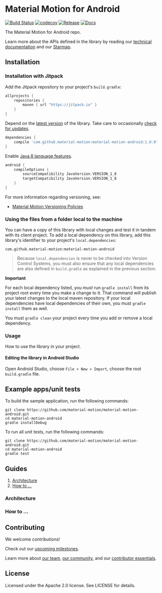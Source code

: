 # Material Motion for Android

[![Build Status](https://travis-ci.org/material-motion/material-motion-android.svg?branch=develop)](https://travis-ci.org/material-motion/material-motion-android)
[![codecov](https://codecov.io/gh/material-motion/material-motion-android/branch/develop/graph/badge.svg)](https://codecov.io/gh/material-motion/material-motion-android)
[![Release](https://img.shields.io/github/release/material-motion/material-motion-android.svg)](https://github.com/material-motion/material-motion-android/releases/latest)
[![Docs](https://img.shields.io/badge/jitpack-docs-green.svg)](https://jitpack.io/com/github/material-motion/material-motion-android/stable-SNAPSHOT/javadoc/)

The Material Motion for Android repo.

Learn more about the APIs defined in the library by reading our
[technical documentation](https://jitpack.io/com/github/material-motion/material-motion-android/1.0.0/javadoc/) and our
[Starmap](https://material-motion.github.io/material-motion/starmap/).

## Installation

### Installation with Jitpack

Add the Jitpack repository to your project's `build.gradle`:

```gradle
allprojects {
    repositories {
        maven { url "https://jitpack.io" }
    }
}
```

Depend on the [latest version](https://github.com/material-motion/material-motion-android/releases) of the library.
Take care to occasionally [check for updates](https://github.com/ben-manes/gradle-versions-plugin).

```gradle
dependencies {
    compile 'com.github.material-motion:material-motion-android:1.0.0'
}
```

Enable [Java 8 language features](https://developer.android.com/studio/preview/features/java8-support.html).

```gradle
android {
    compileOptions {
        sourceCompatibility JavaVersion.VERSION_1_8
        targetCompatibility JavaVersion.VERSION_1_8
    }
}
```

For more information regarding versioning, see:

- [Material Motion Versioning Policies](https://material-motion.github.io/material-motion/team/essentials/core_team_contributors/release_process#versioning)

### Using the files from a folder local to the machine

You can have a copy of this library with local changes and test it in tandem
with its client project. To add a local dependency on this library, add this
library's identifier to your project's `local.dependencies`:

```
com.github.material-motion:material-motion-android
```

> Because `local.dependencies` is never to be checked into Version Control
Systems, you must also ensure that any local dependencies are also defined in
`build.gradle` as explained in the previous section.

**Important**

For each local dependency listed, you *must* run `gradle install` from its
project root every time you make a change to it. That command will publish your
latest changes to the local maven repository. If your local dependencies have
local dependencies of their own, you must `gradle install` them as well.

You must `gradle clean` your project every time you add or remove a local
dependency.

### Usage

How to use the library in your project.

#### Editing the library in Android Studio

Open Android Studio,
choose `File > New > Import`,
choose the root `build.gradle` file.

## Example apps/unit tests

To build the sample application, run the following commands:

    git clone https://github.com/material-motion/material-motion-android.git
    cd material-motion-android
    gradle installDebug

To run all unit tests, run the following commands:

    git clone https://github.com/material-motion/material-motion-android.git
    cd material-motion-android
    gradle test

## Guides

1. [Architecture](#architecture)
2. [How to ...](#how-to-...)

### Architecture

### How to ...

## Contributing

We welcome contributions!

Check out our [upcoming milestones](https://github.com/material-motion/material-motion-android/milestones).

Learn more about [our team](https://material-motion.github.io/material-motion/team/),
[our community](https://material-motion.github.io/material-motion/team/community/), and
our [contributor essentials](https://material-motion.github.io/material-motion/team/essentials/).

## License

Licensed under the Apache 2.0 license. See LICENSE for details.
